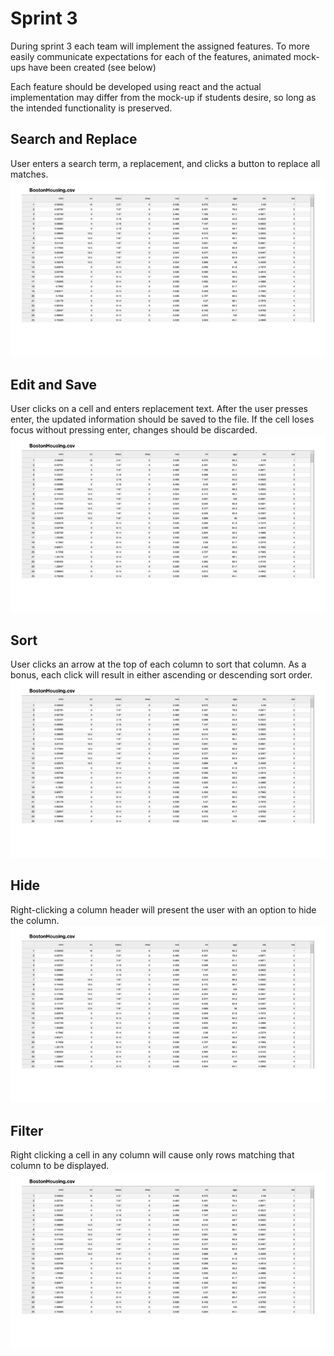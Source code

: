# Sprint 3
During sprint 3 each team will implement the assigned features.  To more easily communicate expectations for each
of the features, animated mock-ups have been created (see below)

Each feature should be developed using react and the actual implementation may differ from the mock-up if students 
desire, so long as the intended functionality is preserved. 

## Search and Replace
User enters a search term, a replacement, and clicks a button to replace all matches.  
![Search Replace](./docs/search_replace.gif)

## Edit and Save
User clicks on a cell and enters replacement text.  After the user presses enter, the updated information should be
saved to the file.  If the cell loses focus without pressing enter, changes should be discarded.
![Edit Save](./docs/edit_save.gif)

## Sort
User clicks an arrow at the top of each column to sort that column.  As a bonus, each click will result in either
ascending or descending sort order.  
![Sort](./docs/sort.gif)

## Hide
Right-clicking a column header will present the user with an option to hide the column.
![Hide](./docs/hide.gif)

## Filter
Right clicking a cell in any column will cause only rows matching that column to be displayed.
![Filter](./docs/filter.gif)

